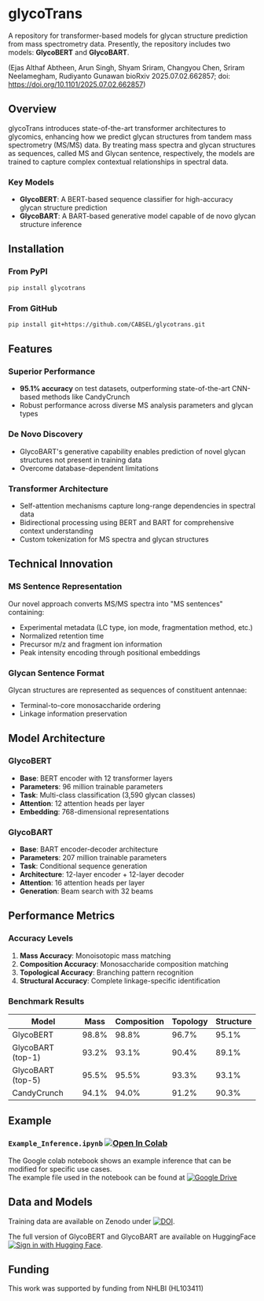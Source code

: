 # glycoTrans

A  repository for transformer-based models for glycan structure prediction from mass spectrometry data. Presently, the repository includes two models: **GlycoBERT** and **GlycoBART**.

(Ejas Althaf Abtheen, Arun Singh, Shyam Sriram, Changyou Chen, Sriram Neelamegham, Rudiyanto Gunawan bioRxiv 2025.07.02.662857; doi: https://doi.org/10.1101/2025.07.02.662857)

## Overview

glycoTrans introduces state-of-the-art transformer architectures to glycomics, enhancing how we predict glycan structures from tandem mass spectrometry (MS/MS) data. By treating mass spectra and glycan structures as sequences, called MS and Glycan sentence, respectively, the models are trained to capture complex contextual relationships in spectral data. 

### Key Models

- **GlycoBERT**: A BERT-based sequence classifier for high-accuracy glycan structure prediction
- **GlycoBART**: A BART-based generative model capable of de novo glycan structure inference

## Installation

### From PyPI
```bash
pip install glycotrans
```

### From GitHub
```bash
pip install git+https://github.com/CABSEL/glycotrans.git
```

## Features

###  **Superior Performance**
- **95.1% accuracy** on test datasets, outperforming state-of-the-art CNN-based methods like CandyCrunch
- Robust performance across diverse MS analysis parameters and glycan types

###  **De Novo Discovery**
- GlycoBART's generative capability enables prediction of novel glycan structures not present in training data
- Overcome database-dependent limitations

### **Transformer Architecture**
- Self-attention mechanisms capture long-range dependencies in spectral data
- Bidirectional processing using BERT and BART for comprehensive context understanding
- Custom tokenization for MS spectra and glycan structures

## Technical Innovation

### MS Sentence Representation
Our novel approach converts MS/MS spectra into "MS sentences" containing:
- Experimental metadata (LC type, ion mode, fragmentation method, etc.)
- Normalized retention time
- Precursor m/z and fragment ion information
- Peak intensity encoding through positional embeddings

### Glycan Sentence Format
Glycan structures are represented as sequences of constituent antennae:
- Terminal-to-core monosaccharide ordering
- Linkage information preservation

## Model Architecture

### GlycoBERT
- **Base**: BERT encoder with 12 transformer layers
- **Parameters**: 96 million trainable parameters
- **Task**: Multi-class classification (3,590 glycan classes)
- **Attention**: 12 attention heads per layer
- **Embedding**: 768-dimensional representations

### GlycoBART
- **Base**: BART encoder-decoder architecture
- **Parameters**: 207 million trainable parameters
- **Task**: Conditional sequence generation
- **Architecture**: 12-layer encoder + 12-layer decoder
- **Attention**: 16 attention heads per layer
- **Generation**: Beam search with 32 beams

## Performance Metrics

### Accuracy Levels
1. **Mass Accuracy**: Monoisotopic mass matching
2. **Composition Accuracy**: Monosaccharide composition matching
3. **Topological Accuracy**: Branching pattern recognition
4. **Structural Accuracy**: Complete linkage-specific identification

### Benchmark Results
| Model | Mass | Composition | Topology | Structure |
|-------|------|-------------|----------|-----------|
| GlycoBERT | 98.8% | 98.8% | 96.7% | 95.1% |
| GlycoBART (top-1) | 93.2% | 93.1% | 90.4% | 89.1% |
| GlycoBART (top-5) | 95.5% | 95.5% | 93.3% | 93.1% |
| CandyCrunch | 94.1% | 94.0% | 91.2% | 90.3% |

## Example

### `Example_Inference.ipynb` [![Open In Colab](https://colab.research.google.com/assets/colab-badge.svg)](https://colab.research.google.com/drive/1KEPMZ3dlQ4TeExTqsgXJ4NCeHuEp6dQn)

The Google colab notebook shows an example inference that can be modified for specific use cases.  
The example file used in the notebook can be found at [![Google Drive](https://img.shields.io/badge/Google%20Drive-4285F4?style=for-the-badge&logo=googledrive&logoColor=white)](https://drive.google.com/file/d/1Cw2sPFwBrYifYP2_U-7w3O42JvwNfypk/view?usp=share_link) 

## Data and Models

Training data are available on Zenodo under  [![DOI](https://zenodo.org/badge/DOI/10.5281/zenodo.15741423.svg)](https://doi.org/10.5281/zenodo.15741423).

The full version of GlycoBERT and GlycoBART are available on HuggingFace [![Sign in with Hugging Face](https://huggingface.co/datasets/huggingface/badges/resolve/main/sign-in-with-huggingface-sm.svg)](https://huggingface.co/CABSEL).

## Funding

This work was supported by funding from NHLBI (HL103411)
